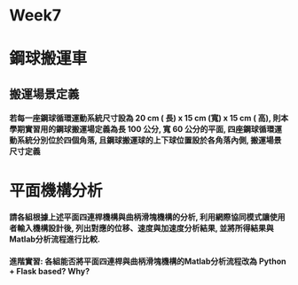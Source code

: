 # Week7

# 鋼球搬運車

## 搬運場景定義

#### 若每一座鋼球循環運動系統尺寸設為 20 cm \( 長\) x 15 cm \(寬\) x 15 cm \( 高\), 則本學期實習用的鋼球搬運場定義為長 100 公分, 寬 60 公分的平面, 四座鋼球循環運動系統分別位於四個角落, 且鋼球搬運球的上下球位置設於各角落內側, 搬運場景尺寸定義

# 平面機構分析

#### 請各組根據上述平面四連桿機構與曲柄滑塊機構的分析, 利用網際協同模式讓使用者輸入機構設計後, 列出對應的位移、速度與加速度分析結果, 並將所得結果與Matlab分析流程進行比較.

#### 進階實習: 各組能否將平面四連桿與曲柄滑塊機構的Matlab分析流程改為 Python + Flask based? Why?
